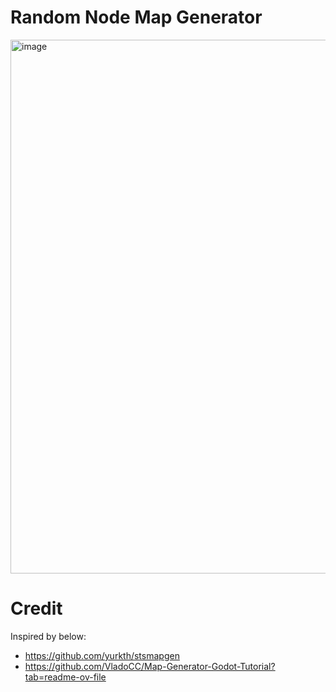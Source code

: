 # Random Node Map Generator

<img width="854" alt="image" src="https://github.com/zondug/random_node_map/assets/13306437/5d315461-f1ff-48ac-a3d1-c167a9e7108e">

# Credit
Inspired by below:
  * https://github.com/yurkth/stsmapgen
  * https://github.com/VladoCC/Map-Generator-Godot-Tutorial?tab=readme-ov-file
